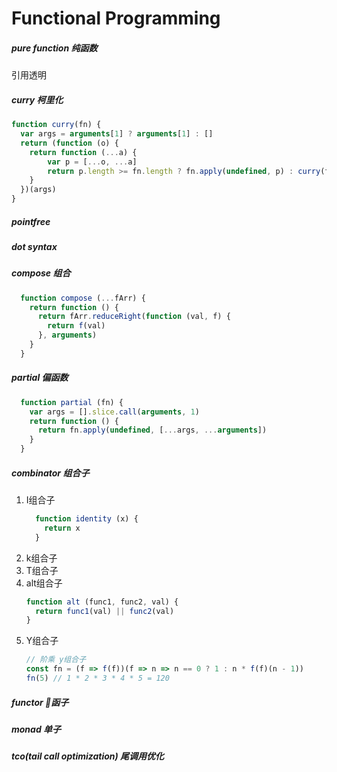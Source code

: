 # Functional Programming

##### pure function 纯函数
  引用透明
##### curry 柯里化
```js
function curry(fn) {
  var args = arguments[1] ? arguments[1] : []
  return (function (o) {
    return function (...a) {
        var p = [...o, ...a]
        return p.length >= fn.length ? fn.apply(undefined, p) : curry(fn, p)
    }
  })(args)
}
```
##### pointfree
##### dot syntax
##### compose 组合
```js
  function compose (...fArr) {
    return function () {
      return fArr.reduceRight(function (val, f) {
        return f(val)
      }, arguments)
    }
  }
```
##### partial 偏函数
```js
  function partial (fn) {
    var args = [].slice.call(arguments, 1)
    return function () {
      return fn.apply(undefined, [...args, ...arguments])
    }
  }
```
##### combinator 组合子
  1. I组合子
      ```js
        function identity (x) {
          return x
        }
      ```
  2. k组合子
  3. T组合子
  4. alt组合子
      ```js
      function alt (func1, func2, val) {
        return func1(val) || func2(val)
      }
      ```
  5. Y组合子
      ```js
      // 阶乘 y组合子
      const fn = (f => f(f))(f => n => n == 0 ? 1 : n * f(f)(n - 1))
      fn(5) // 1 * 2 * 3 * 4 * 5 = 120
      ```
##### functor 函子
##### monad 单子
##### tco(tail call optimization) 尾调用优化
